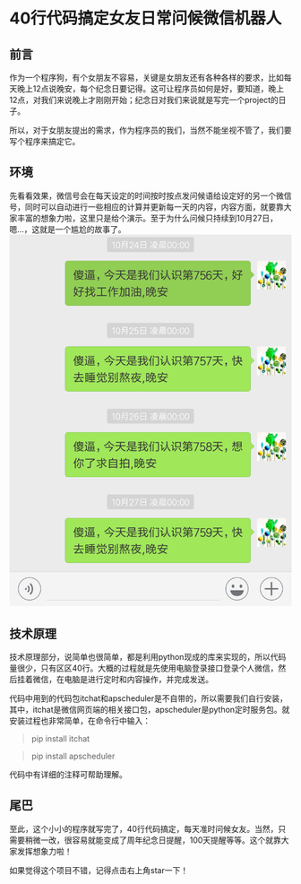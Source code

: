 # 40行代码搞定女友日常问候微信机器人

## 前言
作为一个程序狗，有个女朋友不容易，关键是女朋友还有各种各样的要求，比如每天晚上12点说晚安，每个纪念日要记得。这可让程序员如何是好，要知道，晚上12点，对我们来说晚上才刚刚开始；纪念日对我们来说就是写完一个project的日子。

所以，对于女朋友提出的需求，作为程序员的我们，当然不能坐视不管了，我们要写个程序来搞定它。

## 环境
先看看效果，微信号会在每天设定的时间按时按点发问候语给设定好的另一个微信号，同时可以自动进行一些相应的计算并更新每一天的内容，内容方面，就要靠大家丰富的想象力啦，这里只是给个演示。至于为什么问候只持续到10月27日，嗯...，这就是一个尴尬的故事了。
![](1.png)

## 技术原理
技术原理部分，说简单也很简单，都是利用python现成的库来实现的，所以代码量很少，只有区区40行。大概的过程就是先使用电脑登录接口登录个人微信，然后挂着微信，在电脑是进行定时和内容操作，并完成发送。

代码中用到的代码包itchat和apscheduler是不自带的，所以需要我们自行安装，其中，itchat是微信网页端的相关接口包，apscheduler是python定时服务包。就安装过程也非常简单，在命令行中输入：
> pip install itchat

> pip install apscheduler

代码中有详细的注释可帮助理解。

## 尾巴
至此，这个小小的程序就写完了，40行代码搞定，每天准时问候女友。当然，只需要稍微一改，很容易就能变成了周年纪念日提醒，100天提醒等等。这个就靠大家发挥想象力啦！

如果觉得这个项目不错，记得点击右上角star一下！

